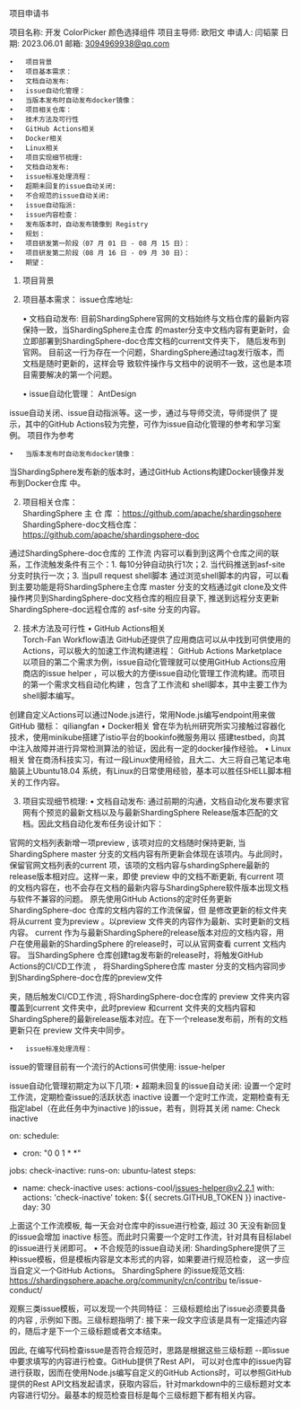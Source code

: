 项目申请书

项目名称: 开发 ColorPicker 颜色选择组件
项目主导师: 欧阳文
申请人:  闫韬蒙
日期: 2023.06.01
邮箱: 3094969938@qq.com




	•	项目背景
	•	项目基本需求：
	•	文档自动发布:
	•	issue自动化管理：
	•	当版本发布时自动发布docker镜像：
	•	项目相关仓库：
	•	技术方法及可行性
	•	GitHub Actions相关
	•	Docker相关
	•	Linux相关
	•	项目实现细节梳理:
	•	文档自动发布:
	•	issue标准处理流程：
	•	超期未回复的issue自动关闭:
	•	不合规范的issue自动关闭:
	•	issue自动指派:
	•	issue内容检查：
	•	发布版本时，自动发布镜像到 Registry
	•	规划：
	•	项目研发第一阶段（07 月 01 日 - 08 月 15 日）：
	•	项目研发第二阶段（08 月 16 日 - 09 月 30 日）：
	•	期望：




1. 项目背景
1. 项目基本需求：
issue仓库地址:

	•	文档自动发布:
目前ShardingSphere官网的文档始终与文档仓库的最新内容保持一致，当ShardingSphere主仓库  的master分支中文档内容有更新时，会立即部署到ShardingSphere-doc仓库文档的current文件夹下， 随后发布到官网。
目前这一行为存在一个问题，ShardingSphere通过tag发行版本，而文档是随时更新的，这样会导       致软件操作与文档中的说明不一致，这也是本项目需要解决的第一个问题。

	•	issue自动化管理：
AntDesign

issue自动关闭、issue自动指派等。这一步，通过与导师交流，导师提供了
提示，其中的GitHub Actions较为完整，可作为issue自动化管理的参考和学习案例。
项目作为参考


	•	当版本发布时自动发布docker镜像：
当ShardingSphere发布新的版本时，通过GitHub Actions构建Docker镜像并发布到Docker仓库
中。

2. 项目相关仓库：	
ShardingSphere 主 仓 库 ：https://github.com/apache/shardingsphere ShardingSphere-doc文档仓库：https://github.com/apache/shardingsphere-doc


通过ShardingSphere-doc仓库的	工作流  内容可以看到到这两个仓库之间的联系，工作流触发条件有三个：1. 每10分钟自动执行1次；2. 当代码推送到asf-site 分支时执行一次；3. 当pull request
shell脚本
通过浏览shell脚本的内容，可以看到主要功能是将ShardingSphere主仓库 master 分支的文档通过git clone及文件操作拷贝到ShardingSphere-doc文档仓库的相应目录下, 推送到远程分支更新ShardingSphere-doc远程仓库的 asf-site 分支的内容。

2. 技术方法及可行性	
	•	GitHub Actions相关	
Torch-Fan
Workflow语法
GitHub还提供了应用商店可以从中找到可供使用的Actions，可以极大的加速工作流构建进程：
GitHub Actions Marketplace
以项目的第二个需求为例，issue自动化管理就可以使用GitHub  Actions应用商店的issue   helper
，可以极大的方便issue自动化管理工作流构建。而项目的第一个需求文档自动化构建    ，包含了工作流和
shell脚本，其中主要工作为shell脚本编写。

创建自定义Actions可以通过Node.js进行，常用Node.js编写endpoint用来做GitHub 徽标：
qiliangfan
	•	Docker相关
曾在华为杭州研究所实习接触过容器化技术，使用minikube搭建了istio平台的bookinfo微服务用以      搭建testbed，向其中注入故障并进行异常检测算法的验证，因此有一定的docker操作经验。
	•	Linux相关
曾在商汤科技实习，有过一段Linux使用经验，且大二、大三将自己笔记本电脑装上Ubuntu18.04    系统，有Linux的日常使用经验，基本可以胜任SHELL脚本相关的工作内容。

3. 项目实现细节梳理:
	•	文档自动发布:
通过前期的沟通，文档自动化发布要求官网有个预览的最新文档以及与最新ShardingSphere Release版本匹配的文档。因此文档自动化发布任务设计如下：


官网的文档列表新增一项preview , 该项对应的文档随时保持更新, 当ShardingSphere master 分支的文档内容有所更新会体现在该项内。与此同时，保留官网文档列表的current 项，该项的文档内容与shardingSphere最新的release版本相对应。这样一来，即使 preview 中的文档不断更新, 有current 项的文档内容在，也不会存在文档的最新内容与ShardingSphere软件版本出现文档与软件不兼容的问题。
原先使用GitHub Actions的定时任务更新ShardingSphere-doc 仓库的文档内容的工作流保留，但
是修改更新的标文件夹将从current 变为preview 。以preview 文件夹的内容作为最新、实时更新的文档内容。 current 作为与最新ShardingSphere的release版本对应的文档内容，用户在使用最新的ShardingSphere 的release时，可以从官网查看 current 文档内容。
当ShardingSphere 仓库创建tag发布新的release时，将触发GitHub Actions的CI/CD工作流  ， 将ShardingSphere仓库 master 分支的文档内容同步到ShardingSphere-doc仓库的preview文件

夹，随后触发CI/CD工作流 , 将ShardingSphere-doc仓库的 preview 文件夹内容覆盖到current 文件夹中，此时preview 和current 文件夹的文档内容和ShardingSphere的最新release版本对应。在下一个release发布前，所有的文档更新只在 preview 文件夹中同步。

	•	issue标准处理流程：	
issue的管理目前有一个流行的Actions可供使用: issue-helper

issue自动化管理初期定为以下几项:
	•	超期未回复的issue自动关闭:
设置一个定时工作流，定期检查issue的活跃状态
inactive
设置一个定时工作流，定期检查有无指定label（在此任务中为inactive )的issue，若有，则将其关闭
name: Check inactive

on:
schedule:
- cron: "0 0 1 * *"

jobs:
check-inactive:
runs-on: ubuntu-latest steps:
- name: check-inactive
uses: actions-cool/issues-helper@v2.2.1 with:
actions: 'check-inactive'
token: ${{ secrets.GITHUB_TOKEN }} inactive-day: 30

上面这个工作流模板, 每一天会对仓库中的issue进行检查, 超过 30 天没有新回复的issue会增加
inactive 标签。而此时只需要一个定时工作流，针对具有目标label的issue进行关闭即可。
	•	不合规范的issue自动关闭:
ShardingSphere提供了三种issue模板，但是模板内容是文本形式的内容，如果要进行规范检查，     这一步应当自定义一个GitHub Actions。
ShardingSphere 的issue规范文档: https://shardingsphere.apache.org/community/cn/contribu
 te/issue-conduct/

观察三类issue模板，可以发现一个共同特征： 三级标题给出了issue必须要具备的内容 , 示例如下图。三级标题指明了:  接下来一段文字应该是具有一定描述内容的，随后才是下一个三级标题或者文本结束。

因此, 在编写代码检查issue是否符合规范时，思路是根据这些三级标题 --即issue中要求填写的内容进行检查。GitHub提供了Rest API，  可以对仓库中的issue内容进行获取，因而在使用Node.js编写自定义的GitHub Actions时，可以参照GitHub提供的Rest API文档发起请求，获取内容后，针对markdown中的三级标题对文本内容进行切分。最基本的规范检查目标是每个三级标题下都有相关内容。